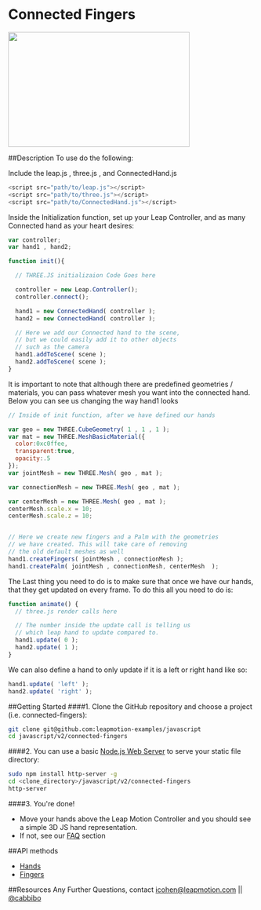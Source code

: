 Connected Fingers 
=====

<img src="http://i.imgur.com/mMbt1Bi.png" width="370" height="234">


##Description
To use do the following:

Include the leap.js , three.js , and ConnectedHand.js

```javascript
<script src="path/to/leap.js"></script>
<script src="path/to/three.js"></script>
<script src="path/to/ConnectedHand.js"></script>
```

Inside the Initialization function, set up your Leap Controller, 
and as many Connected hand as your heart desires:

```javascript
var controller;
var hand1 , hand2;

function init(){

  // THREE.JS initializaion Code Goes here

  controller = new Leap.Controller();
  controller.connect();

  hand1 = new ConnectedHand( controller );
  hand2 = new ConnectedHand( controller );

  // Here we add our Connected hand to the scene,
  // but we could easily add it to other objects
  // such as the camera
  hand1.addToScene( scene );
  hand2.addToScene( scene );
}
```

It is important to note that although there are predefined 
geometries / materials, you can pass whatever mesh you want 
into the connected hand. Below you can see us changing the way
hand1 looks

```javascript
// Inside of init function, after we have defined our hands

var geo = new THREE.CubeGeometry( 1 , 1 , 1 );
var mat = new THREE.MeshBasicMaterial({
  color:0xc0ffee, 
  transparent:true,
  opacity:.5 
});
var jointMesh = new THREE.Mesh( geo , mat );

var connectionMesh = new THREE.Mesh( geo , mat );

var centerMesh = new THREE.Mesh( geo , mat );
centerMesh.scale.x = 10;
centerMesh.scale.z = 10;


// Here we create new fingers and a Palm with the geometries
// we have created. This will take care of removing
// the old default meshes as well
hand1.createFingers( jointMesh , connectionMesh );
hand1.createPalm( jointMesh , connectionMesh, centerMesh  );
```


The Last thing you need to do is to make sure that once we have
our hands, that they get updated on every frame. To do this
all you need to do is:

```javascript
function animate() {
  // three.js render calls here

  // The number inside the update call is telling us
  // which leap hand to update compared to.
  hand1.update( 0 );
  hand2.update( 1 );
}
```

We can also define a hand to only update if it is a left
or right hand like so:

```javascript
hand1.update( 'left' );
hand2.update( 'right' );
```

##Getting Started
####1. Clone the GitHub repository and choose a project (i.e. connected-fingers):
```bash
git clone git@github.com:leapmotion-examples/javascript
cd javascript/v2/connected-fingers
```

####2. You can use a basic [Node.js Web Server](https://www.npmjs.org/package/node-http-server) to serve your static file directory:
```bash
sudo npm install http-server -g
cd <clone_directory>/javascript/v2/connected-fingers
http-server
```

####3. You're done!
* Move your hands above the Leap Motion Controller and you should see a simple 3D JS hand representation.
* If not, see our [FAQ](https://developer.leapmotion.com/downloads/skeletal-beta/faq) section


##API methods
* [Hands](https://developer.leapmotion.com/documentation/skeletal/javascript/api/Leap.Hand.html)
* [Fingers](https://developer.leapmotion.com/documentation/skeletal/javascript/api/Leap.Finger.html)

##Resources
Any Further Questions, contact icohen@leapmotion.com || [@cabbibo](https://www.github.com/cabbibo) 
